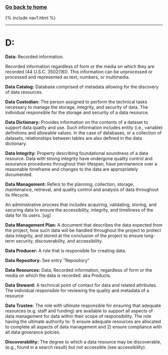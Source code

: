 ### **[Go back to home](https://ironrico.github.io/TestGlossary/)**

{% include nav1.html %}
___

# **D:** 

**Data:**
Recorded information. 

Recorded information regardless of form or the media on which they are recorded (44 U.S.C. 3502(16)). 
This information can be unprocessed or processed and represented as text, numbers, or multimedia. 

 

**Data Catalog:** 
Database comprised of metadata allowing for the discovery of data resources.



**Data Custodian:**
The person assigned to perform the technical tasks necessary to manage the storage, integrity, and security of data. 
The individual responsible for the storage and security of a data resource. 

 

**Data Dictionary:** 
Provides information on the contents of a dataset to support data quality and use. 
Such information includes entity (i.e., variable) definitions and allowable values. 
In the case of databases, or a collection of datasets, relationships between tables are
also defined in the data dictionary.

 

**Data Integrity:**
Property describing foundational soundness of a data resource. 
Data with strong integrity have undergone quality control and assurance procedures throughout their lifespan, 
have permanence over a reasonable timeframe and changes to the data are appropriately documented.



**Data Management:**
Refers to the planning, collection, storage, maintenance, retrieval, and quality control and analysis of data 
throughout its lifecycle. 

An administrative process that includes acquiring, validating, storing, and securing data to ensure the accessibility, 
integrity, and timeliness of the data for its users. [ug] 



**Data Management Plan:** 
A document that describes the data expected from the project, how such data will be handled throughout the project 
to protect data integrity, and stored at the conclusion of the project to ensure long-term security, 
discoverability, and accessibility.



**Data Producer:**
A role that is responsible for creating data.


**Data Repository:**
See entry "Repository"


**Data Resources:**
Data; Recorded information, regardless of form or the media on which the data is recorded. aka Products.


**Data Steward:** 
A technical point of contact for data and related attributes.
The individual responsible for reviewing the quality and metadata of a resource


**Data Trustee:**
The role with ultimate responsible for ensuring that adequate resources (e.g. staff and funding) are 
available to support all aspects of data management for data within their scope of responsibility.
The role having the ultimate authority to: 1) ensure adequate resources are allocated to complete all aspects of data 
management and 2) ensure compliance with all data goverance polcies.


**Discoverability:**
The degree to which a data resource may be discoverable,(e.g., found in a search result) but not accessible (see accessibility).









 
